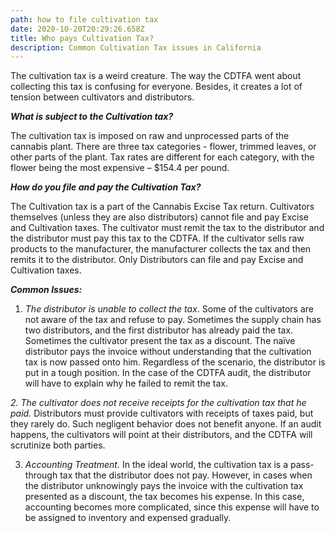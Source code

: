 ```yaml
---
path: how to file cultivation tax
date: 2020-10-20T20:29:26.658Z
title: Who pays Cultivation Tax?
description: Common Cultivation Tax issues in California
---
```

The cultivation tax is a weird creature. The way the CDTFA went about collecting this tax is confusing for everyone. Besides,  it creates a lot of tension between cultivators and distributors.

***What is subject to the Cultivation tax?***

The cultivation tax is imposed on raw and unprocessed parts of the cannabis plant. There are three tax categories - flower, trimmed leaves, or other parts of the plant. Tax rates are different for each category, with the flower being the most expensive – $154.4 per pound.

***How do you file and pay the Cultivation Tax?***

The Cultivation tax is a part of the Cannabis Excise Tax return. Cultivators themselves (unless they are also distributors) cannot file and pay Excise and Cultivation taxes. The cultivator must remit the tax to the distributor and the distributor must pay this tax to the CDTFA. If the cultivator sells raw products to the manufacturer, the manufacturer collects the tax and then remits it to the distributor. Only Distributors can file and pay Excise and Cultivation taxes.

***Common Issues:***

1. *The distributor is unable to collect the tax*. Some of the cultivators are not aware of the tax and refuse to pay. Sometimes the supply chain has two distributors, and the first distributor has already paid the tax. Sometimes the cultivator present the tax as a discount. The naïve distributor pays the invoice without understanding that the cultivation tax is now passed onto him. Regardless of the scenario, the distributor is put in a tough position. In the case of the CDTFA audit, the distributor will have to explain why he failed to remit the tax.

*2. The cultivator does not receive receipts for the cultivation tax that he paid.* Distributors must provide cultivators with receipts of taxes paid, but they rarely do. Such negligent behavior does not benefit anyone. If an audit happens, the cultivators will point at their distributors, and the CDTFA will scrutinize both parties.

3. *Accounting Treatment.* In the ideal world, the cultivation tax is a pass-through tax that the distributor does not pay. However, in cases when the distributor unknowingly pays the invoice with the cultivation tax presented as a discount, the tax becomes his expense. In this case, accounting becomes more complicated, since this expense will have to be assigned to inventory and expensed gradually.